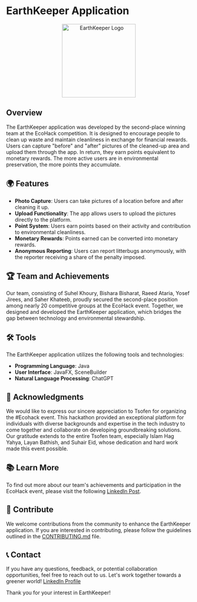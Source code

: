 # EarthKeeper Application

<div align="center">
  <img src="earthkeeper_logo.png" alt="EarthKeeper Logo" width="200">
</div>

## Overview

The EarthKeeper application was developed by the second-place winning team at the EcoHack competition. It is designed to encourage people to clean up waste and maintain cleanliness in exchange for financial rewards. Users can capture "before" and "after" pictures of the cleaned-up area and upload them through the app. In return, they earn points equivalent to monetary rewards. The more active users are in environmental preservation, the more points they accumulate.

## 🌍 Features

- **Photo Capture**: Users can take pictures of a location before and after cleaning it up.
- **Upload Functionality**: The app allows users to upload the pictures directly to the platform.
- **Point System**: Users earn points based on their activity and contribution to environmental cleanliness.
- **Monetary Rewards**: Points earned can be converted into monetary rewards.
- **Anonymous Reporting**: Users can report litterbugs anonymously, with the reporter receiving a share of the penalty imposed.

## 🏆 Team and Achievements

Our team, consisting of Suhel Khoury, Bishara Bisharat, Raeed Ataria, Yosef Jirees, and Saher Khateeb, proudly secured the second-place position among nearly 20 competitive groups at the EcoHack event. Together, we designed and developed the EarthKeeper application, which bridges the gap between technology and environmental stewardship.

## 🛠️ Tools

The EarthKeeper application utilizes the following tools and technologies:

- **Programming Language**: Java
- **User Interface**: JavaFX, SceneBuilder
- **Natural Language Processing**: ChatGPT

## 👏 Acknowledgments

We would like to express our sincere appreciation to Tsofen for organizing the #Ecohack event. This hackathon provided an exceptional platform for individuals with diverse backgrounds and expertise in the tech industry to come together and collaborate on developing groundbreaking solutions. Our gratitude extends to the entire Tsofen team, especially Islam Hag Yahya, Layan Bathish, and Suhair Eid, whose dedication and hard work made this event possible.

## 📚 Learn More

To find out more about our team's achievements and participation in the EcoHack event, please visit the following [LinkedIn Post](https://www.linkedin.com/feed/update/urn:li:activity:7063475687713648640/).

## 🙌 Contribute

We welcome contributions from the community to enhance the EarthKeeper application. If you are interested in contributing, please follow the guidelines outlined in the [CONTRIBUTING.md](link-to-contributing-file) file.

## 📞 Contact

If you have any questions, feedback, or potential collaboration opportunities, feel free to reach out to us. Let's work together towards a greener world!
[LinkedIn Profile](https://www.linkedin.com/in/saher-khateeb/)

Thank you for your interest in EarthKeeper!

